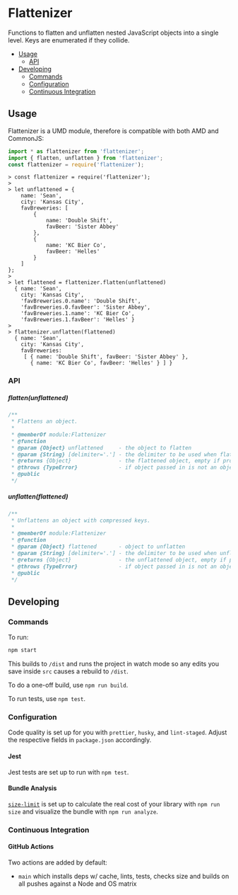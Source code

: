 # Flattenizer

Functions to flatten and unflatten nested JavaScript objects into a single level.  Keys are enumerated if they collide.

- [Usage](#usage)
  * [API](#api)
- [Developing](#developing)
  * [Commands](#commands)
  * [Configuration](#configuration)
  * [Continuous Integration](#continuous-integration)
  
## Usage

Flattenizer is a UMD module, therefore is compatible with both AMD and CommonJS:
```javascript
import * as flattenizer from 'flattenizer';
import { flatten, unflatten } from 'flattenizer';
const flattenizer = require('flattenizer');
```

```
> const flattenizer = require('flattenizer');
> 
> let unflattened = {
    name: 'Sean',
    city: 'Kansas City',
    favBreweries: [
        {
            name: 'Double Shift',
            favBeer: 'Sister Abbey'
        },
        {
            name: 'KC Bier Co',
            favBeer: 'Helles'
        }
    ]
};
>
> let flattened = flattenizer.flatten(unflattened)
  { name: 'Sean',
    city: 'Kansas City',
    'favBreweries.0.name': 'Double Shift',
    'favBreweries.0.favBeer': 'Sister Abbey',
    'favBreweries.1.name': 'KC Bier Co',
    'favBreweries.1.favBeer': 'Helles' }
>
> flattenizer.unflatten(flattened)
  { name: 'Sean',
    city: 'Kansas City',
    favBreweries:
     [ { name: 'Double Shift', favBeer: 'Sister Abbey' },
       { name: 'KC Bier Co', favBeer: 'Helles' } ] }
```

### API

##### flatten(unflattened)
```javascript
/**
 * Flattens an object.
 *
 * @memberOf module:Flattenizer
 * @function
 * @param {Object} unflattened     - the object to flatten
 * @param {String} [delimiter='.'] - the delimiter to be used when flattening the object
 * @returns {Object}               - the flattened object, empty if provided object is undefined
 * @throws {TypeError}             - if object passed in is not an object or if the delimiter is not a string
 * @public
 */
``` 

##### unflatten(flattened)
```javascript
/**
 * Unflattens an object with compressed keys.
 *
 * @memberOf module:Flattenizer
 * @function
 * @param {Object} flattened       - object to unflatten
 * @param {String} [delimiter='.'] - the delimiter to be used when unflattening the object
 * @returns {Object}               - the unflattened object, empty if provided object is undefined
 * @throws {TypeError}             - if object passed in is not an object or if the delimiter is not a string
 * @public
 */
```

## Developing 

### Commands

To run:

```bash
npm start
```

This builds to `/dist` and runs the project in watch mode so any edits you save inside `src` causes a rebuild to `/dist`.

To do a one-off build, use `npm run build`.

To run tests, use `npm test`.

### Configuration

Code quality is set up for you with `prettier`, `husky`, and `lint-staged`. Adjust the respective fields in `package.json` accordingly.

#### Jest

Jest tests are set up to run with `npm test`.

#### Bundle Analysis

[`size-limit`](https://github.com/ai/size-limit) is set up to calculate the real cost of your library with `npm run size` and visualize the bundle with `npm run analyze`.

### Continuous Integration

#### GitHub Actions

Two actions are added by default:

- `main` which installs deps w/ cache, lints, tests, checks size and builds on all pushes against a Node and OS matrix
